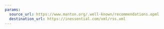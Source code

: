```yaml
---
params:
  source_url: https://www.manton.org/.well-known/recommendations.opml
  destination_url: https://inessential.com/xml/rss.xml
---
```

